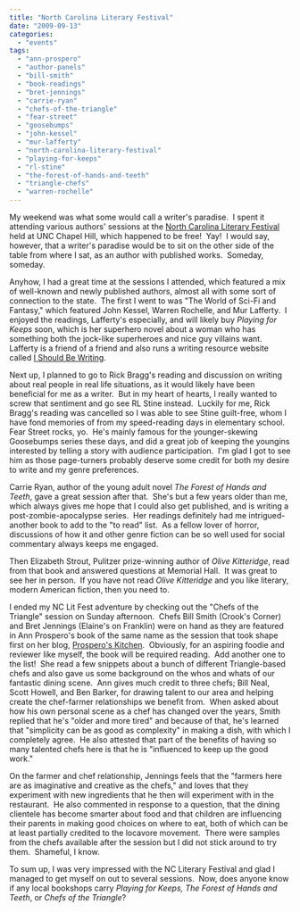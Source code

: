 ```yaml
---
title: "North Carolina Literary Festival"
date: "2009-09-13"
categories: 
  - "events"
tags: 
  - "ann-prospero"
  - "author-panels"
  - "bill-smith"
  - "book-readings"
  - "bret-jennings"
  - "carrie-ryan"
  - "chefs-of-the-triangle"
  - "fear-street"
  - "goosebumps"
  - "john-kessel"
  - "mur-lafferty"
  - "north-carolina-literary-festival"
  - "playing-for-keeps"
  - "rl-stine"
  - "the-forest-of-hands-and-teeth"
  - "triangle-chefs"
  - "warren-rochelle"
---
```


My weekend was what some would call a writer's paradise.  I spent it attending various authors' sessions at the [North Carolina Literary Festival](http://www.ncliteraryfestival.org) held at UNC Chapel Hill, which happened to be free!  Yay!  I would say, however, that a writer's paradise would be to sit on the other side of the table from where I sat, as an author with published works.  Someday, someday.

Anyhow, I had a great time at the sessions I attended, which featured a mix of well-known and newly published authors, almost all with some sort of connection to the state.  The first I went to was "The World of Sci-Fi and Fantasy," which featured John Kessel, Warren Rochelle, and Mur Lafferty.  I enjoyed the readings, Lafferty's especially, and will likely buy _Playing for Keeps_ soon, which is her superhero novel about a woman who has something both the jock-like superheroes and nice guy villains want. Lafferty is a friend of a friend and also runs a writing resource website called [I Should Be Writing](http://isbw.murlafferty.com).

Next up, I planned to go to Rick Bragg's reading and discussion on writing about real people in real life situations, as it would likely have been beneficial for me as a writer.  But in my heart of hearts, I really wanted to screw that sentiment and go see RL Stine instead.  Luckily for me, Rick Bragg's reading was cancelled so I was able to see Stine guilt-free, whom I have fond memories of from my speed-reading days in elementary school.  Fear Street rocks, yo.  He's mainly famous for the younger-skewing Goosebumps series these days, and did a great job of keeping the youngins interested by telling a story with audience participation.  I'm glad I got to see him as those page-turners probably deserve some credit for both my desire to write and my genre preferences.

Carrie Ryan, author of the young adult novel _The Forest of Hands and Teeth_, gave a great session after that.  She's but a few years older than me, which always gives me hope that I could also get published, and is writing a post-zombie-apocalypse series.  Her readings definitely had me intrigued-another book to add to the "to read" list.  As a fellow lover of horror, discussions of how it and other genre fiction can be so well used for social commentary always keeps me engaged.

Then Elizabeth Strout, Pulitzer prize-winning author of _Olive Kitteridge_, read from that book and answered questions at Memorial Hall.  It was great to see her in person.  If you have not read _Olive Kitteridge_ and you like literary, modern American fiction, then you need to.

I ended my NC Lit Fest adventure by checking out the "Chefs of the Triangle" session on Sunday afternoon.  Chefs Bill Smith (Crook's Corner) and Bret Jennings (Elaine's on Franklin) were on hand as they are featured in Ann Prospero's book of the same name as the session that took shape first on her blog, [Prospero's Kitchen](http://prosperoskitchen.typepad.com).  Obviously, for an aspiring foodie and reviewer like myself, the book will be required reading.  Add another one to the list!  She read a few snippets about a bunch of different Triangle-based chefs and also gave us some background on the whos and whats of our fantastic dining scene.  Ann gives much credit to three chefs; Bill Neal, Scott Howell, and Ben Barker, for drawing talent to our area and helping create the chef-farmer relationships we benefit from.  When asked about how his own personal scene as a chef has changed over the years, Smith replied that he's "older and more tired" and because of that, he's learned that "simplicity can be as good as complexity" in making a dish, with which I completely agree.  He also attested that part of the benefits of having so many talented chefs here is that he is "influenced to keep up the good work."

On the farmer and chef relationship, Jennings feels that the "farmers here are as imaginative and creative as the chefs," and loves that they experiment with new ingredients that he then will experiment with in the restaurant.  He also commented in response to a question, that the dining clientele has become smarter about food and that children are influencing their parents in making good choices on where to eat, both of which can be at least partially credited to the locavore movement.  There were samples from the chefs available after the session but I did not stick around to try them.  Shameful, I know.

To sum up, I was very impressed with the NC Literary Festival and glad I managed to get myself on out to several sessions.  Now, does anyone know if any local bookshops carry _Playing for Keeps, The Forest of Hands and Teeth_, or _Chefs of the Triangle_?
